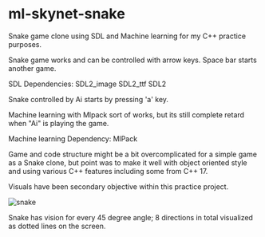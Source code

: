 # ml-skynet-snake

Snake game clone using SDL and Machine learning for my C++ practice purposes.

Snake game works and can be controlled with arrow keys. Space bar starts another game.

SDL Dependencies:
SDL2_image
SDL2_ttf
SDL2

Snake controlled by Ai starts by pressing 'a' key.

Machine learning with Mlpack sort of works, but its still complete retard when "Ai" is
playing the game.

Machine learning Dependency:
MlPack

Game and code structure might be a bit overcomplicated for a simple game as a Snake
clone, but point was to make it well with object oriented style and using various
C++ features including some from C++ 17.

Visuals have been secondary objective within this practice project.

![snake](https://user-images.githubusercontent.com/64461167/133246765-a5c4a87e-d009-4702-8ac1-c80ab68060ce.jpg)

Snake has vision for every 45 degree angle; 8 directions in total visualized as dotted lines on the screen.
